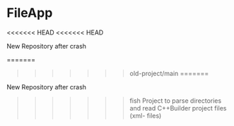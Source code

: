 # FileApp
<<<<<<< HEAD
<<<<<<< HEAD

New Repository after crash

=======
>>>>>>> old-project/main
=======

New Repository after crash

>>>>>>> fish
Project to parse directories and read C++Builder project files (xml- files)
